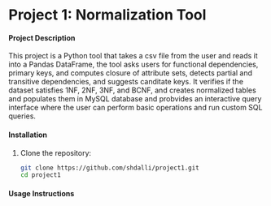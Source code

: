 # Project 1: Normalization Tool

#### Project Description
This project is a Python tool that takes a csv file from the user and reads it into a Pandas DataFrame, the tool asks users for functional dependencies, primary keys, and computes closure of attribute sets, detects partial and transitive dependencies, and suggests canditate keys. It verifies if the dataset satisfies 1NF, 2NF, 3NF, and BCNF, and creates normalized tables and populates them in MySQL database and probvides an interactive query interface where the user can perform basic operations and run custom SQL queries.

#### Installation
1. Clone the repository:
   ```bash
   git clone https://github.com/shdalli/project1.git
   cd project1
#### Usage Instructions

